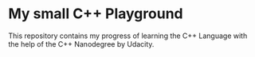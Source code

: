 # My small C++ Playground
This repository contains my progress of learning the C++ Language with the help of the C++ Nanodegree by Udacity.
